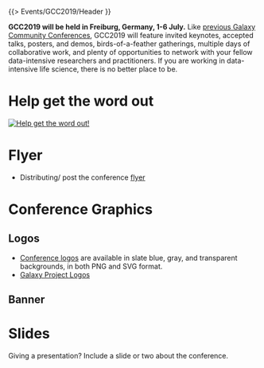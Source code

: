 {{> Events/GCC2019/Header }}

**GCC2019 will be held in Freiburg, Germany, 1-6 July.**  Like [previous Galaxy Community Conferences](/src/gcc/index.md), GCC2019 will feature invited keynotes, accepted talks, posters, and demos, birds-of-a-feather gatherings, multiple days of collaborative work, and plenty of opportunities to network with your fellow data-intensive researchers and practitioners.  If you are working in data-intensive life science, there is no better place to be.

# Help get the word out


[<img class="float-right" src="/src/events/gcc2019/promotion/gcc2019-flyer-thumb.png" alt="Help get the word out!" />](https://depot.galaxyproject.org/hub/attachments/events/gcc2019/gcc2019-flyer.pdf)

# Flyer 

* Distributing/ post the conference [flyer](https://depot.galaxyproject.org/hub/attachments/events/gcc2019/gcc2019-flyer.pdf)


# Conference Graphics

## Logos

* [Conference logos](https://github.com/usegalaxy-eu/gcc2019/tree/master/branding) are available in slate blue, gray, and transparent backgrounds, in both PNG and SVG format.
* [Galaxy Project Logos](/src/images/galaxy-logos/index.md)

## Banner

# Slides

Giving a presentation?  Include a slide or two about the conference.
